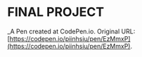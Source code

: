 # FINAL PROJECT
 _A Pen created at CodePen.io. Original URL: [https://codepen.io/piinhsiu/pen/EzMmxP](https://codepen.io/piinhsiu/pen/EzMmxP).

 